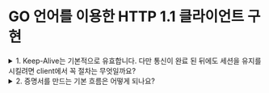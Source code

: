 # GO 언어를 이용한 HTTP 1.1 클라이언트 구현

<details>
   <summary>
      1. Keep-Alive는 기본적으로 유효합니다. 다만 통신이 완료 된 뒤에도 세션을 유지를 시킬려면 client에서 꼭 절차는 무엇일까요?
   </summary>

   - reponse.Body를 끝가지 읽고난 후에 닫아야 됩니다.
</details>

<details>
   <summary>
      2. 증명서를 만드는 기본 흐름은 어떻게 되나요?
   </summary>

   1. OpenSSL 커멘트로 비밀 키 파일을 만든다
   2. 인증서 요청 파일을 만든다.
   3. 인증서 요청 파일에 서명해서 인증서를 만든다.
</details>
   